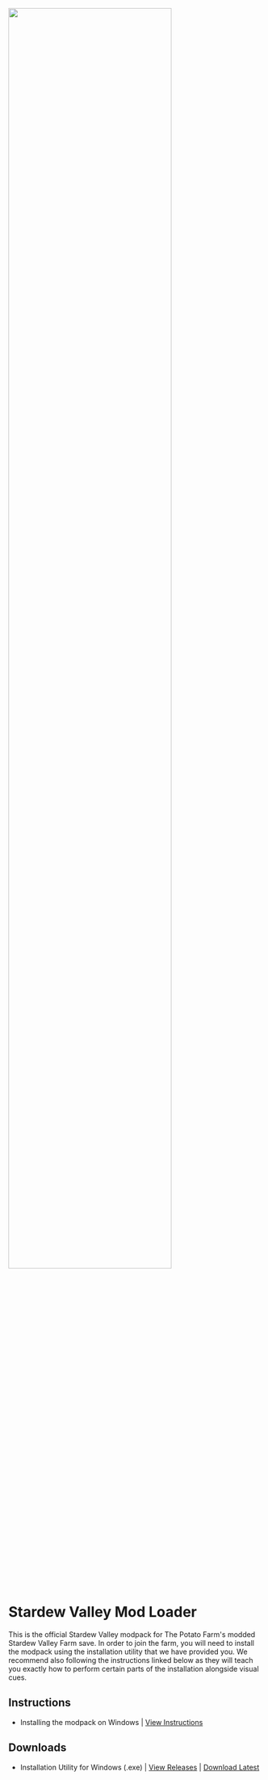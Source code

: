 <img 
  height="80%"
  src="https://github.com/RyanWalpoleEnterprises/Stardew-Valley/blob/220203/web/SDVML_Logo.png?raw=true">

# Stardew Valley Mod Loader
This is the official Stardew Valley modpack for The Potato Farm's modded Stardew Valley Farm save. In order to join the farm, you will need to install the modpack using the installation utility that we have provided you. We recommend also following the instructions linked below as they will teach you exactly how to perform certain parts of the installation alongside visual cues.

## Instructions
- Installing the modpack on Windows           |     [View Instructions](https://youtu.be/ymkOxp0Lk7c)

## Downloads
- Installation Utility for Windows (.exe)     |     [View Releases](https://github.com/RyanWalpoleEnterprises/Stardew-Valley/releases) | [Download Latest](https://github.com/RyanWalpoleEnterprises/Stardew-Valley/releases/download/v220201/stardewmodded220201.exe)
